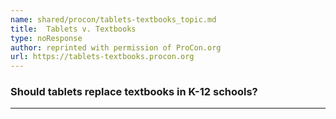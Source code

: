 ```yaml
---
name: shared/procon/tablets-textbooks_topic.md
title:  Tablets v. Textbooks 
type: noResponse
author: reprinted with permission of ProCon.org
url: https://tablets-textbooks.procon.org 
---
```


###  Should tablets replace textbooks in K-12 schools?

---

